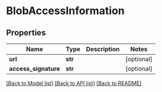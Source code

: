 # BlobAccessInformation

## Properties
Name | Type | Description | Notes
------------ | ------------- | ------------- | -------------
**url** | **str** |  | [optional] 
**access_signature** | **str** |  | [optional] 

[[Back to Model list]](../README.md#documentation-for-models) [[Back to API list]](../README.md#documentation-for-api-endpoints) [[Back to README]](../README.md)


